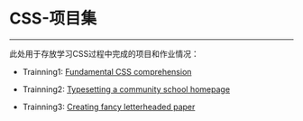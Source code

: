 # CSS-项目集

---

此处用于存放学习CSS过程中完成的项目和作业情况：

- Trainning1: [Fundamental CSS comprehension](Trainning1-Fundamental%20CSS%20comprehension)

- Trainning2: [Typesetting a community school homepage](Trainning2-Typesetting%20a%20community%20school%20homepage)

- Trainning3: [Creating fancy letterheaded paper](Trainning3-Creating%20fancy%20letterheaded%20paper)